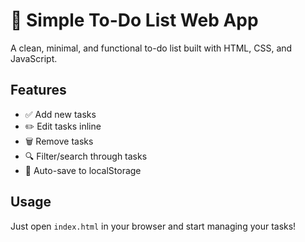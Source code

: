 # 🌸 Simple To-Do List Web App

A clean, minimal, and functional to-do list built with HTML, CSS, and JavaScript.

## Features
- ✅ Add new tasks
- ✏️ Edit tasks inline
- 🗑️ Remove tasks
- 🔍 Filter/search through tasks
- 💾 Auto-save to localStorage

## Usage
Just open `index.html` in your browser and start managing your tasks!
